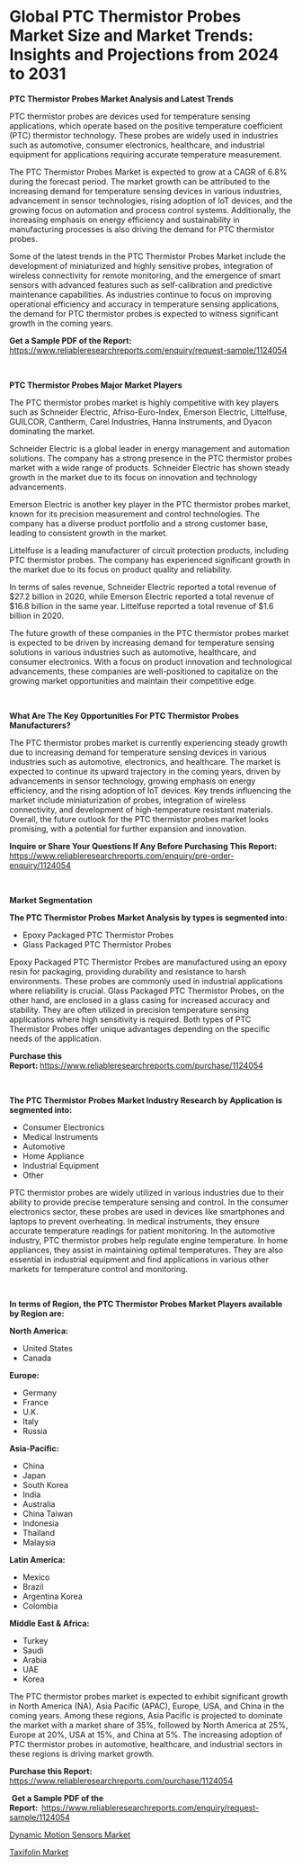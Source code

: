 <p><h1>Global PTC Thermistor Probes Market Size and Market Trends: Insights and Projections from 2024 to 2031</h1></p><p><strong>PTC Thermistor Probes Market Analysis and Latest Trends</strong></p>
<p><p>PTC thermistor probes are devices used for temperature sensing applications, which operate based on the positive temperature coefficient (PTC) thermistor technology. These probes are widely used in industries such as automotive, consumer electronics, healthcare, and industrial equipment for applications requiring accurate temperature measurement.</p><p>The PTC Thermistor Probes Market is expected to grow at a CAGR of 6.8% during the forecast period. The market growth can be attributed to the increasing demand for temperature sensing devices in various industries, advancement in sensor technologies, rising adoption of IoT devices, and the growing focus on automation and process control systems. Additionally, the increasing emphasis on energy efficiency and sustainability in manufacturing processes is also driving the demand for PTC thermistor probes.</p><p>Some of the latest trends in the PTC Thermistor Probes Market include the development of miniaturized and highly sensitive probes, integration of wireless connectivity for remote monitoring, and the emergence of smart sensors with advanced features such as self-calibration and predictive maintenance capabilities. As industries continue to focus on improving operational efficiency and accuracy in temperature sensing applications, the demand for PTC thermistor probes is expected to witness significant growth in the coming years.</p></p>
<p><strong>Get a Sample PDF of the Report:&nbsp;</strong> <a href="https://www.reliableresearchreports.com/enquiry/request-sample/1124054">https://www.reliableresearchreports.com/enquiry/request-sample/1124054</a></p>
<p>&nbsp;</p>
<p><strong>PTC Thermistor Probes Major Market Players</strong></p>
<p><p>The PTC thermistor probes market is highly competitive with key players such as Schneider Electric, Afriso-Euro-Index, Emerson Electric, Littelfuse, GUILCOR, Cantherm, Carel Industries, Hanna Instruments, and Dyacon dominating the market. </p><p>Schneider Electric is a global leader in energy management and automation solutions. The company has a strong presence in the PTC thermistor probes market with a wide range of products. Schneider Electric has shown steady growth in the market due to its focus on innovation and technology advancements.</p><p>Emerson Electric is another key player in the PTC thermistor probes market, known for its precision measurement and control technologies. The company has a diverse product portfolio and a strong customer base, leading to consistent growth in the market.</p><p>Littelfuse is a leading manufacturer of circuit protection products, including PTC thermistor probes. The company has experienced significant growth in the market due to its focus on product quality and reliability.</p><p>In terms of sales revenue, Schneider Electric reported a total revenue of $27.2 billion in 2020, while Emerson Electric reported a total revenue of $16.8 billion in the same year. Littelfuse reported a total revenue of $1.6 billion in 2020.</p><p>The future growth of these companies in the PTC thermistor probes market is expected to be driven by increasing demand for temperature sensing solutions in various industries such as automotive, healthcare, and consumer electronics. With a focus on product innovation and technological advancements, these companies are well-positioned to capitalize on the growing market opportunities and maintain their competitive edge.</p></p>
<p>&nbsp;</p>
<p><strong>What Are The Key Opportunities For PTC Thermistor Probes Manufacturers?</strong></p>
<p><p>The PTC thermistor probes market is currently experiencing steady growth due to increasing demand for temperature sensing devices in various industries such as automotive, electronics, and healthcare. The market is expected to continue its upward trajectory in the coming years, driven by advancements in sensor technology, growing emphasis on energy efficiency, and the rising adoption of IoT devices. Key trends influencing the market include miniaturization of probes, integration of wireless connectivity, and development of high-temperature resistant materials. Overall, the future outlook for the PTC thermistor probes market looks promising, with a potential for further expansion and innovation.</p></p>
<p><strong>Inquire or Share Your Questions If Any Before Purchasing This Report:</strong> <a href="https://www.reliableresearchreports.com/enquiry/pre-order-enquiry/1124054">https://www.reliableresearchreports.com/enquiry/pre-order-enquiry/1124054</a></p>
<p>&nbsp;</p>
<p><strong>Market Segmentation</strong></p>
<p><strong>The PTC Thermistor Probes Market Analysis by types is segmented into:</strong></p>
<p><ul><li>Epoxy Packaged PTC Thermistor Probes</li><li>Glass Packaged PTC Thermistor Probes</li></ul></p>
<p><p>Epoxy Packaged PTC Thermistor Probes are manufactured using an epoxy resin for packaging, providing durability and resistance to harsh environments. These probes are commonly used in industrial applications where reliability is crucial. Glass Packaged PTC Thermistor Probes, on the other hand, are enclosed in a glass casing for increased accuracy and stability. They are often utilized in precision temperature sensing applications where high sensitivity is required. Both types of PTC Thermistor Probes offer unique advantages depending on the specific needs of the application.</p></p>
<p><strong>Purchase this Report:&nbsp;</strong><a href="https://www.reliableresearchreports.com/purchase/1124054">https://www.reliableresearchreports.com/purchase/1124054</a></p>
<p>&nbsp;</p>
<p><strong>The PTC Thermistor Probes Market Industry Research by Application is segmented into:</strong></p>
<p><ul><li>Consumer Electronics</li><li>Medical Instruments</li><li>Automotive</li><li>Home Appliance</li><li>Industrial Equipment</li><li>Other</li></ul></p>
<p><p>PTC thermistor probes are widely utilized in various industries due to their ability to provide precise temperature sensing and control. In the consumer electronics sector, these probes are used in devices like smartphones and laptops to prevent overheating. In medical instruments, they ensure accurate temperature readings for patient monitoring. In the automotive industry, PTC thermistor probes help regulate engine temperature. In home appliances, they assist in maintaining optimal temperatures. They are also essential in industrial equipment and find applications in various other markets for temperature control and monitoring.</p></p>
<p>&nbsp;</p>
<p><strong>In terms of Region, the PTC Thermistor Probes Market Players available by Region are:</strong></p>
<p>
    <p> <strong> North America: </strong>
        <ul>
            <li>United States</li>
            <li>Canada</li>
        </ul>
        </p> 
    <p> <strong> Europe: </strong>
        <ul>
            <li>Germany</li>
            <li>France</li>
            <li>U.K.</li>
            <li>Italy</li>
            <li>Russia</li>
        </ul>
        </p> 
    <p> <strong> Asia-Pacific: </strong>
        <ul>
            <li>China</li>
            <li>Japan</li>
            <li>South Korea</li>
            <li>India</li>
            <li>Australia</li>
            <li>China Taiwan</li>
            <li>Indonesia</li>
            <li>Thailand</li>
            <li>Malaysia</li>
        </ul>
        </p> 
    <p> <strong> Latin America: </strong>
        <ul>
            <li>Mexico</li>
            <li>Brazil</li>
            <li>Argentina Korea</li>
            <li>Colombia</li>
        </ul>
        </p> 
    <p> <strong> Middle East & Africa: </strong>
        <ul>
            <li>Turkey</li>
            <li>Saudi</li>
            <li>Arabia</li>
            <li>UAE</li>
            <li>Korea</li>
        </ul>
    </p>
    </p>
<p><p>The PTC thermistor probes market is expected to exhibit significant growth in North America (NA), Asia Pacific (APAC), Europe, USA, and China in the coming years. Among these regions, Asia Pacific is projected to dominate the market with a market share of 35%, followed by North America at 25%, Europe at 20%, USA at 15%, and China at 5%. The increasing adoption of PTC thermistor probes in automotive, healthcare, and industrial sectors in these regions is driving market growth.</p></p>
<p><strong>Purchase this Report: </strong><a href="https://www.reliableresearchreports.com/purchase/1124054">https://www.reliableresearchreports.com/purchase/1124054</a></p>
<p>&nbsp;<strong>Get a Sample PDF of the Report:&nbsp;&nbsp;</strong><a href="https://www.reliableresearchreports.com/enquiry/request-sample/1124054">https://www.reliableresearchreports.com/enquiry/request-sample/1124054</a></p>
<p><strong></strong></p>
<p><p><a href="https://github.com/santosh758595/Market-Research-Report-List-3/blob/main/dynamic-motion-sensors-market.md">Dynamic Motion Sensors Market</a></p><p><a href="https://crocus-run-b5a.notion.site/Insights-into-Taxifolin-Market-Size-Analysing-Market-Share-Trends-and-Growth-from-2024-to-2031-87140628f023495e8da89b098a32980a">Taxifolin Market</a></p></p>